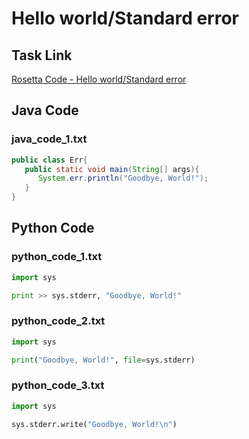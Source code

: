 # Hello world/Standard error

## Task Link
[Rosetta Code - Hello world/Standard error](https://rosettacode.org/wiki/Hello_world/Standard_error)

## Java Code
### java_code_1.txt
```java
public class Err{
   public static void main(String[] args){
      System.err.println("Goodbye, World!");
   }
}

```

## Python Code
### python_code_1.txt
```python
import sys

print >> sys.stderr, "Goodbye, World!"

```

### python_code_2.txt
```python
import sys

print("Goodbye, World!", file=sys.stderr)

```

### python_code_3.txt
```python
import sys

sys.stderr.write("Goodbye, World!\n")

```

